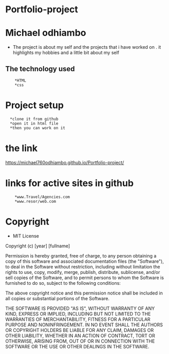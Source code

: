 # Portfolio-project
# Michael odhiambo
* The project is about my self and the projects that i have worked on . it highlights my hobbies and a little bit about my self
## The technology used
        *HTML
        *css
# Project setup
      *clone it from github
      *open it in html file
      *then you can work on it
  # the link
  https://michael760odhiambo.github.io/Portfolio-project/
  
# links for active sites in github
        *www.Travel/Agencies.com
        *www.resor/web.com
# Copyright
  *  MIT License

Copyright (c) [year] [fullname]

Permission is hereby granted, free of charge, to any person obtaining a copy
of this software and associated documentation files (the "Software"), to deal
in the Software without restriction, including without limitation the rights
to use, copy, modify, merge, publish, distribute, sublicense, and/or sell
copies of the Software, and to permit persons to whom the Software is
furnished to do so, subject to the following conditions:

The above copyright notice and this permission notice shall be included in all
copies or substantial portions of the Software.

THE SOFTWARE IS PROVIDED "AS IS", WITHOUT WARRANTY OF ANY KIND, EXPRESS OR
IMPLIED, INCLUDING BUT NOT LIMITED TO THE WARRANTIES OF MERCHANTABILITY,
FITNESS FOR A PARTICULAR PURPOSE AND NONINFRINGEMENT. IN NO EVENT SHALL THE
AUTHORS OR COPYRIGHT HOLDERS BE LIABLE FOR ANY CLAIM, DAMAGES OR OTHER
LIABILITY, WHETHER IN AN ACTION OF CONTRACT, TORT OR OTHERWISE, ARISING FROM,
OUT OF OR IN CONNECTION WITH THE SOFTWARE OR THE USE OR OTHER DEALINGS IN THE
SOFTWARE.     
